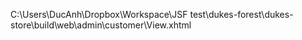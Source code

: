C:\Users\DucAnh\Dropbox\Workspace\JSF test\dukes-forest\dukes-store\build\web\admin\customer\View.xhtml
